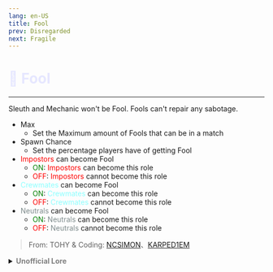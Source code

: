 ```yaml
---
lang: en-US
title: Fool
prev: Disregarded
next: Fragile
---
```


# <font color=#e6e7ff>👻 <b>Fool</b></font> <Badge text="Harmful" type="tip" vertical="middle"/>
---

Sleuth and Mechanic won't be Fool. Fools can't repair any sabotage.
* Max
  * Set the Maximum amount of Fools that can be in a match
* Spawn Chance
  * Set the percentage players have of getting Fool
* <font color=red>Impostors</font> can become Fool
  * <font color=green>ON</font>: <font color=red>Impostors</font> can become this role
  * <font color=red>OFF</font>: <font color=red>Impostors</font> cannot become this role
* <font color=#8cffff>Crewmates</font> can become Fool
  * <font color=green>ON</font>: <font color=#8cffff>Crewmates</font> can become this role
  * <font color=red>OFF</font>: <font color=#8cffff>Crewmates</font> cannot become this role
* <font color=#7f8c8d>Neutrals</font> can become Fool
  * <font color=green>ON</font>: <font color=#7f8c8d>Neutrals</font> can become this role
  * <font color=red>OFF</font>: <font color=#7f8c8d>Neutrals</font> cannot become this role

> From: TOHY & Coding: [NCSIMON](https://github.com/NCSIMON)、[KARPED1EM](https://github.com/KARPED1EM)

<details>
<summary><b><font color=gray>Unofficial Lore</font></b></summary>

Placeholder: This role is a ROLE OH EM GOSH
> Submitted by: Member
</details>